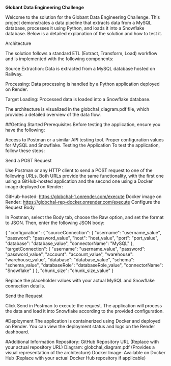 **Globant Data Engineering Challenge**

Welcome to the solution for the Globant Data Engineering Challenge. This project demonstrates a data pipeline that extracts data from a MySQL database, processes it using Python, and loads it into a Snowflake database. Below is a detailed explanation of the solution and how to test it.

Architecture

The solution follows a standard ETL (Extract, Transform, Load) workflow and is implemented with the following components:

Source Extraction: Data is extracted from a MySQL database hosted on Railway.

Processing: Data processing is handled by a Python application deployed on Render.

Target Loading: Processed data is loaded into a Snowflake database.

The architecture is visualized in the globchal_diagram.pdf file, which provides a detailed overview of the data flow.

##Getting Started
Prerequisites
Before testing the application, ensure you have the following:

Access to Postman or a similar API testing tool.
Proper configuration values for MySQL and Snowflake.
Testing the Application
To test the application, follow these steps:

Send a POST Request

Use Postman or any HTTP client to send a POST request to one of the following URLs. Both URLs provide the same functionality, with the first one using a GitHub-hosted application and the second one using a Docker image deployed on Render:

GitHub-hosted: https://globchal-1.onrender.com/execute
Docker image on Render: https://globchal-rep-docker.onrender.com/execute
Configure the Request Body

In Postman, select the Body tab, choose the Raw option, and set the format to JSON. Then, enter the following JSON body:

{
  "configuration": {
    "sourceConnection": {
      "username": "username_value",
      "password": "password_value",
      "host": "host_value",
      "port": "port_value",
      "database": "database_value",
      "connectorName": "MySQL"
    },
    "targetConnection": {
      "username": "username_value",
      "password": "password_value",
      "account": "account_value",
      "warehouse": "warehouse_value",
      "database": "database_value",
      "schema": "schema_value",
      "databaseRole": "databaseRole_value",
      "connectorName": "Snowflake"
    }
  },
  "chunk_size": "chunk_size_value"
}

Replace the placeholder values with your actual MySQL and Snowflake connection details.

Send the Request

Click Send in Postman to execute the request. The application will process the data and load it into Snowflake according to the provided configuration.

#Deployment
The application is containerized using Docker and deployed on Render. You can view the deployment status and logs on the Render dashboard.

#Additional Information
Repository: GitHub Repository URL (Replace with your actual repository URL)
Diagram: globchal_diagram.pdf (Provides a visual representation of the architecture)
Docker Image: Available on Docker Hub (Replace with your actual Docker Hub repository if applicable)
